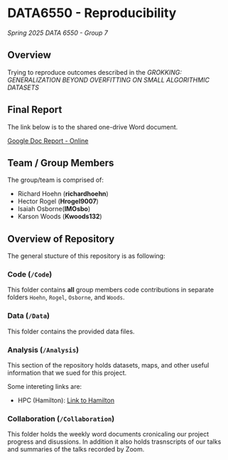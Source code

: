 # DATA6550 - Reproducibility

_Spring 2025 DATA 6550 - Group 7_

## Overview

Trying to reproduce outcomes described in the *GROKKING: GENERALIZATION BEYOND OVERFITTING ON SMALL ALGORITHMIC DATASETS* 

## Final Report

The link below is to the shared one-drive Word document.

[Google Doc Report - Online](https://docs.google.com/document/d/1TETR4bcUFEZkhamFGAqK3DDbGmghYl72QykGDiR2ndw/edit?usp=sharing)

## Team / Group Members

The group/team is comprised of:

- Richard Hoehn (**richardhoehn**)
- Hector Rogel (**Hrogel9007**)
- Isaiah Osborne(**IMOsbo**)
- Karson Woods (**Kwoods132**)

## Overview of Repository

The general stucture of this repository is as following:

### Code (`/Code`)

This folder contains **all** group members code contributions in separate folders `Hoehn`, `Rogel`, `Osborne`, and `Woods`.

### Data (`/Data`)

This folder contains the provided data files.

### Analysis (`/Analysis`)

This section of the repository holds datasets, maps, and other useful information that we sued for this project.

Some intereting links are:

- HPC (Hamilton): [Link to Hamilton](https://hamilton-od.cs.mtsu.edu/)

### Collaboration (`/Collaboration`)

This folder holds the weekly word documents cronicaling our project progress and disussions. In addition it also holds trasnscripts of our talks and summaries of the talks recorded by Zoom.
